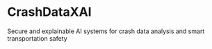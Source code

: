 # CrashDataXAI
Secure and explainable AI systems for crash data analysis and smart transportation safety

